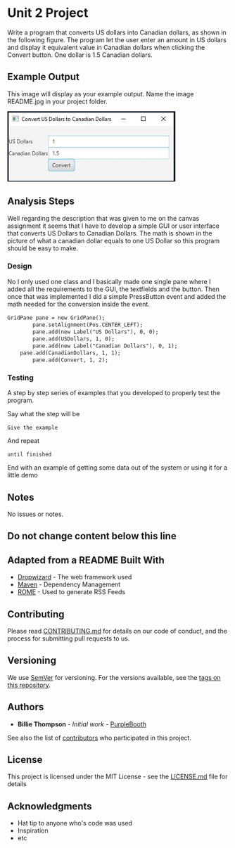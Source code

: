 # Unit 2 Project

Write a program that converts US dollars into Canadian dollars, as shown in the following figure. The program let the user enter an amount in US dollars and display it equivalent value in Canadian dollars when clicking the Convert button. One dollar is 1.5 Canadian dollars.

## Example Output

This image will display as your example output. Name the image README.jpg in your project folder.

![Sample Output](Conversion.JPG)

## Analysis Steps

Well regarding the description that was given to me on the canvas assignment it seems that I have to develop a simple GUI or user interface that converts US Dollars to 
Canadian Dollars. The math is shown in the picture of what a canadian dollar equals to one US Dollar so this program should be easy to make.

### Design

No I only used one class and I basically made one single pane where I added all the requirements to the GUI, the textfields and the button. 
Then once that was implemented I did a simple PressButton event and added the math needed for the conversion inside the event.

```
GridPane pane = new GridPane();
        pane.setAlignment(Pos.CENTER_LEFT);
        pane.add(new Label("US Dollars"), 0, 0);
        pane.add(USDollars, 1, 0);
        pane.add(new Label("Canadian Dollars"), 0, 1);
	pane.add(CanadianDollars, 1, 1);
        pane.add(Convert, 1, 2);
```

### Testing

A step by step series of examples that you developed to properly test the program. 

Say what the step will be

```
Give the example
```

And repeat

```
until finished
```

End with an example of getting some data out of the system or using it for a little demo

## Notes

No issues or notes.

## Do not change content below this line
## Adapted from a README Built With

* [Dropwizard](http://www.dropwizard.io/1.0.2/docs/) - The web framework used
* [Maven](https://maven.apache.org/) - Dependency Management
* [ROME](https://rometools.github.io/rome/) - Used to generate RSS Feeds

## Contributing

Please read [CONTRIBUTING.md](https://gist.github.com/PurpleBooth/b24679402957c63ec426) for details on our code of conduct, and the process for submitting pull requests to us.

## Versioning

We use [SemVer](http://semver.org/) for versioning. For the versions available, see the [tags on this repository](https://github.com/your/project/tags). 

## Authors

* **Billie Thompson** - *Initial work* - [PurpleBooth](https://github.com/PurpleBooth)

See also the list of [contributors](https://github.com/your/project/contributors) who participated in this project.

## License

This project is licensed under the MIT License - see the [LICENSE.md](LICENSE.md) file for details

## Acknowledgments

* Hat tip to anyone who's code was used
* Inspiration
* etc
